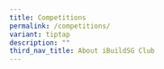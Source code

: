 ```yaml
---
title: Competitions
permalink: /competitions/
variant: tiptap
description: ""
third_nav_title: About iBuildSG Club
---
```

